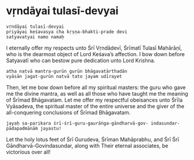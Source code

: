 # vṛndāyai tulasī-devyai

    vṛndāyai tulasī-devyai
    priyāyai keśavasya cha kṛṣṇa-bhakti-prade devi
    satyavatyai namo namaḥ

I eternally offer my respects unto Śrī Vṛndādevī, Śrīmatī Tulasī Mahārāṇī, who is the dearmost object of Lord Keśava’s affection. I bow down before Satyavatī who can bestow pure dedication unto Lord Krishna.

    atha natvā mantra-gurūn gurūn bhāgavatārthadān
    vyāsān jagat-gurūn natvā tato jayam udīrayet

Then, let me bow down before all my spiritual masters: the guru who gave me the divine mantra, as well as all those who have taught me the meaning of Śrīmad Bhāgavatam. Let me offer my respectful obeisances unto Śrīla Vyāsadeva, the spiritual master of the entire universe and the giver of the all-conquering conclusions of Śrīmad Bhāgavatam.

    jayaḥ sa-parikara śrī-śrī-guru-gaurāṅga-gāndharvā-gov- indasundar-pādapadmānāṁ jayastu!

Let the holy lotus feet of Śrī Gurudeva, Śrīman Mahāprabhu, and Śrī Śrī Gāndharvā-Govindasundar, along with Their eternal associates, be victorious over all!

